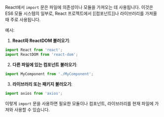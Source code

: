React에서 `import` 문은 파일에 의존성이나 모듈을 가져오는 데 사용됩니다. 이것은 ES6 모듈 시스템의 일부로, React 프로젝트에서 [[컴포넌트]]나 라이브러리를 가져올 때 주로 사용됩니다.

예시:

1. **React와 ReactDOM 불러오기**:
```javascript
import React from 'react';
import ReactDOM from 'react-dom';
```

2. **다른 파일에 있는 컴포넌트 불러오기**:
```javascript
import MyComponent from './MyComponent';
```

3. **라이브러리 또는 패키지 불러오기**:
```javascript
import axios from 'axios';
```

이렇게 `import` 문을 사용하면 필요한 모듈이나 컴포넌트, 라이브러리를 현재 파일에 가져와 사용할 수 있습니다.